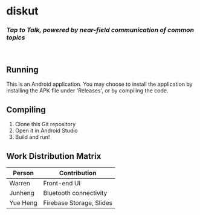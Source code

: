 # diskut
### *Tap to Talk, powered by near-field communication of common topics*   
</br>

## Running
This is an Android application. You may choose to install the application by installing the APK file under 'Releases', or by compiling the code.

## Compiling
1. Clone this Git repository
2. Open it in Android Studio
3. Build and run!

## Work Distribution Matrix
| Person | Contribution |
| ------ | ------------ |
| Warren | Front-end UI |
| Junheng | Bluetooth connectivity |
| Yue Heng | Firebase Storage, Slides |
